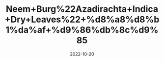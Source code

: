 ---
title: 'Neem+Burg%22Azadirachta+Indica+Dry+Leaves%22+%d8%a8%d8%b1%da%af+%d9%86%db%8c%d9%85'
date: '2022-10-20' 
metatag: '' 
inventory: '0' 
draft: false 
# meta description 
shortDescripton: 'The+leaf+extract+is+used+to+reduce+tooth+plaque+and+to+treat+lice.+Neem+contains+chemicals+that+might+help+reduce+blood+sugar+levels%2c+heal+ulcers+in+the+digestive+tract.'
description: 'Herbs+%d8%ac%da%91%db%8c+%d8%a8%d9%88%d9%b9%db%8c'
longdescription: ''
featured: True
# product Price
price: '50.0'
# Product Short Description
shortDescription: 'The+leaf+extract+is+used+to+reduce+tooth+plaque+and+to+treat+lice.+Neem+contains+chemicals+that+might+help+reduce+blood+sugar+levels%2c+heal+ulcers+in+the+digestive+tract.'
productID: '02503A0B-3226-ED11-9968-005056B3A416'
type: 'products'
category: 'Herbs+%d8%ac%da%91%db%8c+%d8%a8%d9%88%d9%b9%db%8c' 
thumnailproduct: 'https://eraconnect.blob.core.windows.net/product-images/aminsaddiquidawakhana/02503A0B-3226-ED11-9968-005056B3A416.webp' 
images:
  - image: 'https://eraconnect.blob.core.windows.net/product-images/aminsaddiquidawakhana/02503A0B-3226-ED11-9968-005056B3A416.webp'  
Variants:
---